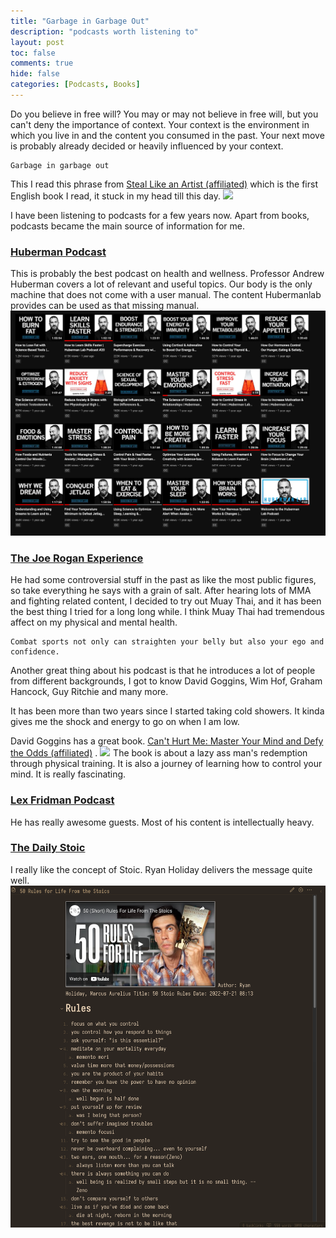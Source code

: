 ```yaml
---
title: "Garbage in Garbage Out"
description: "podcasts worth listening to"
layout: post
toc: false
comments: true
hide: false
categories: [Podcasts, Books]
---
```



Do you believe in free will?
You may or may not believe in free will, but you can't deny the importance of context. 
Your context is the environment in which you live in and the content you consumed in the past. 
Your next move is probably already decided or heavily influenced by your context.

```
Garbage in garbage out
```
This I read this phrase from [Steal Like an Artist (affiliated)](https://amzn.to/3cyoLlW) which is the first English book I read, it stuck in my head till this day.
<a href="https://www.amazon.com/Steal-Like-Artist-Things-Creative-ebook/dp/B0074QGGK6?_encoding=UTF8&qid=1658446462&sr=8-1&linkCode=li3&tag=lsgrep09-20&linkId=22063f56b55ee072d0b4c08271bc1a2e&language=en_US&ref_=as_li_ss_il" target="_blank"><img border="0" src="//ws-na.amazon-adsystem.com/widgets/q?_encoding=UTF8&ASIN=B0074QGGK6&Format=_SL250_&ID=AsinImage&MarketPlace=US&ServiceVersion=20070822&WS=1&tag=lsgrep09-20&language=en_US" ></a><img src="https://ir-na.amazon-adsystem.com/e/ir?t=lsgrep09-20&language=en_US&l=li3&o=1&a=B0074QGGK6" width="1" height="1" border="0" alt="" style="border:none !important; margin:0px !important;" />


I have been listening to podcasts for a few years now. Apart from books, podcasts became the main source of information for me.

### [Huberman Podcast](https://hubermanlab.com/)
This is probably the best podcast on health and wellness.
Professor Andrew Huberman covers a lot of relevant and useful topics. Our body is the only machine that does not come with a user manual.
The content Hubermanlab provides can be used as that missing manual. 
![](/images/podcasts/hubermanlab.png)

### [The Joe Rogan Experience](https://open.spotify.com/show/4rOoJ6Egrf8K2IrywzwOMk)
He had some controversial stuff in the past as like the most public figures, so take everything he says with a grain of salt. 
After hearing lots of MMA and fighting related content, I decided to try out Muay Thai, and it has been the best thing I tried for a long long while.
I think Muay Thai had tremendous affect on my physical and mental health. 

```
Combat sports not only can straighten your belly but also your ego and confidence.
```

Another great thing about his podcast is that he introduces a lot of people from different backgrounds, 
I got to know David Goggins, Wim Hof, Graham Hancock, Guy Ritchie and many more. 

It has been more than two years since I started taking cold showers. It kinda gives me the shock and energy to go on when I am low.

David Goggins has a great book. [Can't Hurt Me: Master Your Mind and Defy the Odds (affiliated)](https://amzn.to/3PpQqny) .
<a href="https://www.amazon.com/Cant-Hurt-Me-David-Goggins-audiobook/dp/B07KKP62FW?_encoding=UTF8&qid=1658449103&sr=8-1&linkCode=li3&tag=lsgrep09-20&linkId=fa0d2fe16d301c5bc615f84c4773754a&language=en_US&ref_=as_li_ss_il" target="_blank"><img border="0" src="//ws-na.amazon-adsystem.com/widgets/q?_encoding=UTF8&ASIN=B07KKP62FW&Format=_SL250_&ID=AsinImage&MarketPlace=US&ServiceVersion=20070822&WS=1&tag=lsgrep09-20&language=en_US" ></a><img src="https://ir-na.amazon-adsystem.com/e/ir?t=lsgrep09-20&language=en_US&l=li3&o=1&a=B07KKP62FW" width="1" height="1" border="0" alt="" style="border:none !important; margin:0px !important;" />
The book is about a lazy ass man's redemption through physical training. It is also a journey of learning how to control your mind. It is really fascinating.

### [Lex Fridman Podcast](https://lexfridman.com/podcast/)
He has really awesome guests. Most of his content is intellectually heavy. 

### [The Daily Stoic](https://dailystoic.com/)
I really like the concept of Stoic. Ryan Holiday delivers the message quite well. 
![](/images/podcasts/dailystoic.png)

